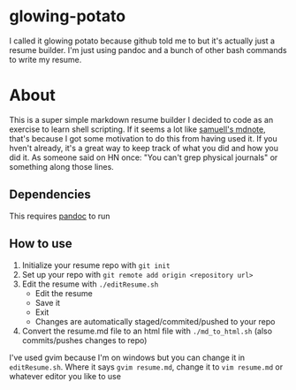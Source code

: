 # glowing-potato
I called it glowing potato because github told me to but it's actually just a resume builder. I'm just using pandoc and a bunch of other bash commands to write my resume.

# About

This is a super simple markdown resume builder I decided to code as an exercise
to learn shell scripting. If it seems a lot like [samuell's mdnote](https://github.com/samuell/mdnote), that's because I got some motivation to do this from having used it. If you hven't already, it's a great way to keep track of what you did and how you did it. As someone said on HN once: "You can't grep physical journals" or something along those lines. 

## Dependencies

This requires [pandoc](https://pandoc.org/installing.html) to run

## How to use

1. Initialize your resume repo with `git init`
2. Set up your repo with `git remote add origin <repository url>`
3. Edit the resume with `./editResume.sh` 
   - Edit the resume
   - Save it
   - Exit
   - Changes are automatically staged/commited/pushed to your repo
4. Convert the resume.md file to an html file with `./md_to_html.sh` (also
   commits/pushes changes to repo)


I've used gvim because I'm on windows but you can change it in `editResume.sh`.
Where it says `gvim resume.md`, change it to `vim resume.md` or whatever editor
you like to use
